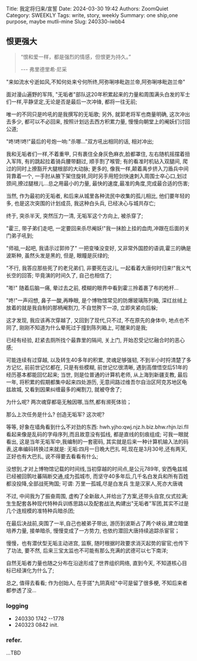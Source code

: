 Title: 我定将归来/宣誓
Date: 2024-03-30 19:42
Authors: ZoomQuiet
Category: SWEEKLY
Tags: write, story, weekly
Summary: one ship,one purpose, maybe mutli-mine
Slug: 240330-iwbb4


## 恨更强大

> “恨和爱一样，都是强烈的情感，但恨更为持久。”
> 
> --- 弗里德里希·尼采


"来如流水兮逝如风,不知何处来兮何所终,阿弥唎哆毗迦兰帝,阿弥唎哆毗迦兰帝"

面对漫山遍野的军阵, "无垢者"部队这20年积累起来的力量和周围满头白发的军士们一样,平静坚定,无论是否是最后一次冲锋, 都将一往无前;

唯一的不同只是吟吼的是我撰写的无垢歌; 另外, 就郭老将军也商量明确, 这次冲出去多少, 都可以不必回来, 按照计划远去西方积累力量, 慢慢向朝堂上的阉妖们讨回公道;

"咚!咚!咚!"最后的号炮一响:"杀哪..."双方吼出相同的话, 相对冲出;

我和无垢者们一样,不着重甲, 只有裹住全身灰色麻衣,脸都罩住, 左右随机摇摆着扭入军阵, 有的跳起拉着骑兵腰带翻过, 顺手割了喉管; 有的看准时机钻入双腿间, 爬过的同时上撩豁开大腿根部的大动脉; 更多的, 像我一样,颠着禹步挤入刀盾兵中间背靠着一个, 一手肘从腋下架住旋转,同时另手用短剑快速刺入周围士卒心口,划过颈间,撩过腿根儿...总之用最小的力量, 最快的速度,最准的角度,完成最合适的伤害;

当然, 作为最初的无垢者, 和后来从城里各种流民中收集的孤儿相比, 他们要年轻的多, 也是这次突围的计划成员, 我这种白头兵, 已经决心与城共存亡;

终于, 突杀半天, 突然压力一清, 无垢军这个方向上, 被杀穿了;

"霍三, 带子弟们走吧, 一定要回来杀尽阉妖!"我一抺脸上挂的血肉,冲跟在后面的关门弟子吼到;

"师祖,一起吧, 我请示过郭帅了" 一把变嗓没变好, 又非常外国腔的语调,霍三的确是波斯种, 虽然头发是黑的, 但是, 眼瞳是灰绿的;

"不行, 我答应那些死了的老兄弟们, 非要死在这儿, 一起看着大唐何时归来!"我义气长空的回答; 毕竟演的时间久了, 自己也相信了;

"嘭!" 随着后脑一痛, 晕过去之前, 模糊的眼界中看到霍三拎着裹了布的枪杆...

"咚!"一声闷想, 鼻子一酸,再睁眼, 是个博物馆常见的防爆玻璃陈列箱, 深红丝绒上放着的就是我自制的那柄阉割刀, 不自觉胯下一凉, 立即夹紧向后躲;

这才发现, 我应该再次穿越了, 又回到了现代,只不过, 不在原先的身体中, 地点也不同了, 刚刚不知道为什么晕死过于撞到陈列箱上, 可醒来的是我;

已经有经验, 赶紧去厕所找个最靠里的隔间, 关上门, 开始忍受记忆融合时的恶心感;

可能连续有过穿越, 以及转生40多年的积累, 灵魂足够强韧, 不到半小时捋清楚了多方记忆, 前前世记忆都在, 只是有些模糊, 前世记忆很清晰, 遇到高僧悟空后51年的经历基本都能回忆起来; 当世, 则是位普通的计算机老师, 从上海到新疆支教, 最后一年, 将积累的假期都集中起来四处游历, 无意间路过维吾尔自治区阿克苏地区龟兹故城, 又看到因果纠缠最多的阉割刀, 就被夺舍了;

为什么呢? 两次魂穿都亳无触因哪,当然,都有濒死体验；

那么上次任务是什么? 创造无垢军? 这次呢?

等等, 好象在墙角看到什么不对劲的东西:
hwh.yjho:qwj.njz.h.biz.bhw.rhjn.lzi.fll
看起来像是乱码的字母序列,而且故意没有弧线, 都是直线的刻痕组成;
可我一眼就看出, 这是当年无垢军中,我编制的一套密码,
其实就是后来一种计算机输入法的码表,这串编码转换过来就是:
无垢:四月一日晩大巴扎
呵,现在是3月30号,还有两天, 正好也有大巴扎, 说不得要去看看有什么;

没想到,才对上博物馆记载的时间线,当初穿越的时间点,是公元789年, 安西龟兹城已经被回鹘吐蕃隔断交通,成为孤城市, 而坚守40多年后,几千名白发兵和所有百姓都没投降,全部战死殉国;
可谓:
万里一孤城,尽是白发兵
生是汉家人,死亦大唐魂

不过, 中间我为了振奋周围, 虚构了全新敌人,并给出了方案,还带头自宫,仪式拉满;
生生配套各种现代特种兵训练思路以及配套战法,构建出"无垢者"军团,其实不过是几个连规模的准特种兵暗杀团;

在最后决战前,突围了一半,自己也被弟子带出, 游历到波斯占了两个峡谷,建立暗堡培养力量, 接单暗杀, 慢慢变成了一方势力, 也依约潜回大唐持续追踪杀宦官；

慢慢，也有潜伏型无垢主动进宫, 监察, 随时根据时政要求消灭起势的宦官;也传下了功法, 要不然, 后来三宝太监也不可能有那么充满的武德可以七下南洋;

自然无垢者力量也随之分布在沿途形成了世界组织网络, 直到今天, 不知道核心目标已经演化为什么了;

总之, 值得去看看;
作为创始人, 在手搓"九阴真经"中可是留了很多梗, 不知后来者都参透了没...








### logging

- 240330 1742 --1778
- 240323 0842 init.

### refer.


...TBD